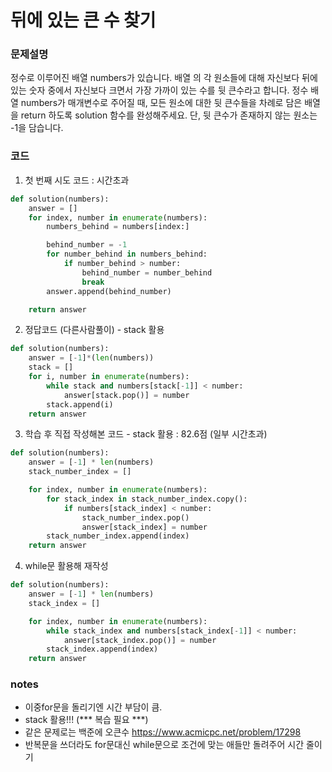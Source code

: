 # 뒤에 있는 큰 수 찾기

### 문제설명
정수로 이루어진 배열 numbers가 있습니다. 배열 의 각 원소들에 대해 자신보다 뒤에 있는 숫자 중에서 자신보다 크면서 가장 가까이 있는 수를 뒷 큰수라고 합니다.
정수 배열 numbers가 매개변수로 주어질 때, 모든 원소에 대한 뒷 큰수들을 차례로 담은 배열을 return 하도록 solution 함수를 완성해주세요. 단, 뒷 큰수가 존재하지 않는 원소는 -1을 담습니다.

### 코드
1. 첫 번째 시도 코드 : 시간초과
```python
def solution(numbers):
    answer = []
    for index, number in enumerate(numbers):
        numbers_behind = numbers[index:]

        behind_number = -1
        for number_behind in numbers_behind:
            if number_behind > number:
                behind_number = number_behind
                break
        answer.append(behind_number)

    return answer
```
2. 정답코드 (다른사람풀이) - stack 활용
```python
def solution(numbers):
    answer = [-1]*(len(numbers))
    stack = []
    for i, number in enumerate(numbers):
        while stack and numbers[stack[-1]] < number:
            answer[stack.pop()] = number
        stack.append(i)
    return answer
```
3. 학습 후 직접 작성해본 코드 - stack 활용 : 82.6점 (일부 시간초과)
```python
def solution(numbers):
    answer = [-1] * len(numbers)
    stack_number_index = []

    for index, number in enumerate(numbers):
        for stack_index in stack_number_index.copy():
            if numbers[stack_index] < number:
                stack_number_index.pop()
                answer[stack_index] = number
        stack_number_index.append(index)
    return answer
```
4. while문 활용해 재작성
```python
def solution(numbers):
    answer = [-1] * len(numbers)
    stack_index = []

    for index, number in enumerate(numbers):
        while stack_index and numbers[stack_index[-1]] < number:
            answer[stack_index.pop()] = number
        stack_index.append(index)
    return answer
```

### notes
- 이중for문을 돌리기엔 시간 부담이 큼.
- stack 활용!!! (*** 복습 필요 ***)
- 같은 문제로는 백준에 오큰수 https://www.acmicpc.net/problem/17298
- 반복문을 쓰더라도 for문대신 while문으로 조건에 맞는 애들만 돌려주어 시간 줄이기